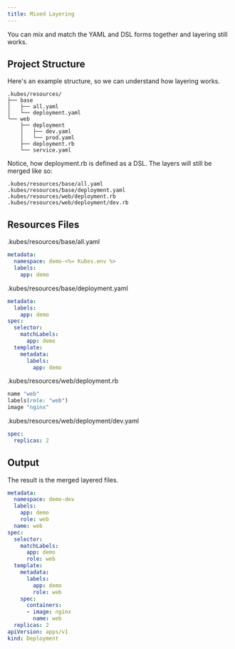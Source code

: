 ```yaml
---
title: Mixed Layering
---
```


You can mix and match the YAML and DSL forms together and layering still works.

## Project Structure

Here's an example structure, so we can understand how layering works.

    .kubes/resources/
    ├── base
    │   ├── all.yaml
    │   └── deployment.yaml
    └── web
        ├── deployment
        │   ├── dev.yaml
        │   └── prod.yaml
        ├── deployment.rb
        └── service.yaml

Notice, how deployment.rb is defined as a DSL. The layers will still be merged like so:

    .kubes/resources/base/all.yaml
    .kubes/resources/base/deployment.yaml
    .kubes/resources/web/deployment.rb
    .kubes/resources/web/deployment/dev.rb

## Resources Files

.kubes/resources/base/all.yaml

```yaml
metadata:
  namespace: demo-<%= Kubes.env %>
  labels:
    app: demo
```

.kubes/resources/base/deployment.yaml

```yaml
metadata:
  labels:
    app: demo
spec:
  selector:
    matchLabels:
      app: demo
  template:
    metadata:
      labels:
        app: demo
```

.kubes/resources/web/deployment.rb

```ruby
name "web"
labels(role: "web")
image "nginx"
```

.kubes/resources/web/deployment/dev.yaml

```yaml
spec:
  replicas: 2
```

## Output

The result is the merged layered files.

```yaml
metadata:
  namespace: demo-dev
  labels:
    app: demo
    role: web
  name: web
spec:
  selector:
    matchLabels:
      app: demo
      role: web
  template:
    metadata:
      labels:
        app: demo
        role: web
    spec:
      containers:
      - image: nginx
        name: web
  replicas: 2
apiVersion: apps/v1
kind: Deployment
```
